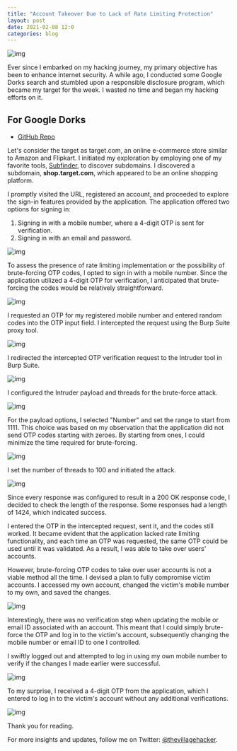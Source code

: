 ```yaml
---
title: "Account Takeover Due to Lack of Rate Limiting Protection"
layout: post
date: 2021-02-08 12:0
categories: blog
---
```


![img](/assets/images/blogs/ATO/no_rate-limit/1.webp)

Ever since I embarked on my hacking journey, my primary objective has been to enhance internet security. A while ago, I conducted some Google Dorks search and stumbled upon a responsible disclosure program, which became my target for the week. I wasted no time and began my hacking efforts on it.

## For Google Dorks

- [GitHub Repo](https://github.com/thevillagehacker/Bug-Hunting/blob/main/Dorks/Google_dorks.md)

Let's consider the target as target.com, an online e-commerce store similar to Amazon and Flipkart. I initiated my exploration by employing one of my favorite tools, [Subfinder](https://github.com/projectdiscovery/subfinder), to discover subdomains. I discovered a subdomain, **shop.target.com**, which appeared to be an online shopping platform. 

I promptly visited the URL, registered an account, and proceeded to explore the sign-in features provided by the application. The application offered two options for signing in:

1. Signing in with a mobile number, where a 4-digit OTP is sent for verification.
2. Signing in with an email and password.

![img](/assets/images/blogs/ATO/no_rate-limit/2.webp)

To assess the presence of rate limiting implementation or the possibility of brute-forcing OTP codes, I opted to sign in with a mobile number. Since the application utilized a 4-digit OTP for verification, I anticipated that brute-forcing the codes would be relatively straightforward.

![img](/assets/images/blogs/ATO/no_rate-limit/3.webp)

I requested an OTP for my registered mobile number and entered random codes into the OTP input field. I intercepted the request using the Burp Suite proxy tool.

![img](/assets/images/blogs/ATO/no_rate-limit/4.webp)

I redirected the intercepted OTP verification request to the Intruder tool in Burp Suite.

![img](/assets/images/blogs/ATO/no_rate-limit/5.webp)

I configured the Intruder payload and threads for the brute-force attack.

![img](/assets/images/blogs/ATO/no_rate-limit/6.webp)

For the payload options, I selected "Number" and set the range to start from 1111. This choice was based on my observation that the application did not send OTP codes starting with zeroes. By starting from ones, I could minimize the time required for brute-forcing.

![img](/assets/images/blogs/ATO/no_rate-limit/7.webp)

I set the number of threads to 100 and initiated the attack.

![img](/assets/images/blogs/ATO/no_rate-limit/8.webp)

Since every response was configured to result in a 200 OK response code, I decided to check the length of the response. Some responses had a length of 1424, which indicated success.

I entered the OTP in the intercepted request, sent it, and the codes still worked. It became evident that the application lacked rate limiting functionality, and each time an OTP was requested, the same OTP could be used until it was validated. As a result, I was able to take over users' accounts.

However, brute-forcing OTP codes to take over user accounts is not a viable method all the time. I devised a plan to fully compromise victim accounts. I accessed my own account, changed the victim's mobile number to my own, and saved the changes.

![img](/assets/images/blogs/ATO/no_rate-limit/9.webp)

Interestingly, there was no verification step when updating the mobile or email ID associated with an account. This meant that I could simply brute-force the OTP and log in to the victim's account, subsequently changing the mobile number or email ID to one I controlled.

I swiftly logged out and attempted to log in using my own mobile number to verify if the changes I made earlier were successful.

![img](/assets/images/blogs/ATO/no_rate-limit/10.webp)

To my surprise, I received a 4-digit OTP from the application, which I entered to log in to the victim's account without any additional verifications.

![img](/assets/images/blogs/ATO/no_rate-limit/11.webp)

Thank you for reading.

For more insights and updates, follow me on Twitter: [@thevillagehacker](https://twitter.com/thevillagehackr).